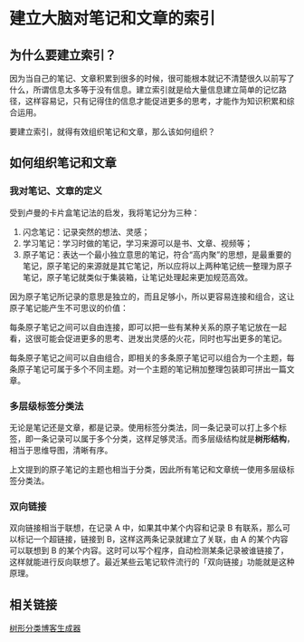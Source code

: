 # 建立大脑对笔记和文章的索引

## 为什么要建立索引？

因为当自己的笔记、文章积累到很多的时候，很可能根本就记不清楚很久以前写了什么，所谓信息太多等于没有信息。建立索引就是给大量信息建立简单的记忆路径，这样容易记，只有记得住的信息才能促进更多的思考，才能作为知识积累和综合运用。

要建立索引，就得有效组织笔记和文章，那么该如何组织？

## 如何组织笔记和文章

### 我对笔记、文章的定义

受到卢曼的卡片盒笔记法的启发，我将笔记分为三种：

1. 闪念笔记：记录突然的想法、灵感；
2. 学习笔记：学习时做的笔记，学习来源可以是书、文章、视频等；
3. 原子笔记：表达一个最小独立意思的笔记，符合“高内聚”的思想，是最重要的笔记，原子笔记的来源就是其它笔记，所以应将以上两种笔记统一整理为原子笔记，原子笔记就类似于集装箱，让笔记处理起来更加规范高效。

因为原子笔记所记录的意思是独立的，而且足够小，所以更容易连接和组合，这让原子笔记能产生不可思议的价值：

每条原子笔记之间可以自由连接，即可以把一些有某种关系的原子笔记放在一起看，这很可能会促进更多的思考、迸发出灵感的火花，同时也写出更多的笔记。

每条原子笔记之间可以自由组合，即相关的多条原子笔记可以组合为一个主题，每条原子笔记可属于多个不同主题。对一个主题的笔记稍加整理包装即可拼出一篇文章。

### 多层级标签分类法

无论是笔记还是文章，都是记录。使用标签分类法，同一条记录可以打上多个标签，即一条记录可以属于多个分类，这样足够灵活。而多层级结构就是**树形结构**，相当于思维导图，清晰有序。

上文提到的原子笔记的主题也相当于分类，因此所有笔记和文章统一使用多层级标签分类法。

### 双向链接

双向链接相当于联想，在记录 A 中，如果其中某个内容和记录 B 有联系，那么可以标记一个超链接，链接到 B，这样这两条记录就建立了关联，由 A 的某个内容可以联想到 B 的某个内容。这时可以写个程序，自动检测某条记录被谁链接了，这样就能进行反向联想了。最近某些云笔记软件流行的「双向链接」功能就是这种原理。

## 相关链接

[树形分类博客生成器](https://ciyuanhuixing.com/20211019-1943/)
